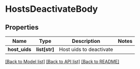 # HostsDeactivateBody

## Properties
Name | Type | Description | Notes
------------ | ------------- | ------------- | -------------
**host_uids** | **list[str]** | Host uids to deactivate | 

[[Back to Model list]](../README.md#documentation-for-models) [[Back to API list]](../README.md#documentation-for-api-endpoints) [[Back to README]](../README.md)

